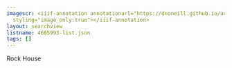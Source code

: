 ```yaml
---
imagescr: <iiif-annotation annotationurl="https://dnoneill.github.io/annotate/annotations/4665993-3.json"
  styling="image_only:true"></iiif-annotation>
layout: searchview
listname: 4665993-list.json
tags: []
---
```

Rock House